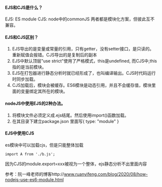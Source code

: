#### EJS和CJS是什么？
EJS: ES module
CJS: node中的commonJS
两者都是模块化方案，但彼此互不兼容。

#### EJS和CJS区别？
1. EJS导出的是变量或常量的引用，只有getter，没有setter接口，是只读的。重新赋值会报错。CJS导出的是复制后的副本
2. EJS中默认顶层"use strict"使用了严格模式，this是undefined, 而CJS中,this指的是当前模块。
3. EJS在打包器进行静态分析时就已经形成了，也叫编译输出。CJS时代码运行时同步加载。
4. CJS加载后，模块会被缓存。ES6模块是动态引用，并且不会缓存值，模块里面的变量绑定其所在的模块。


#### nodeJS中使用EJS的2种办法。
1. 将模块文件必须定义成.ejs结尾。然后使用import()函数加载。
2. 在其目录下建立package.json 里面写{ type: "module" }

#### EJS中使用CJS
es模块中可以加载cjs，但是只能整体加载
```
import A from './b.js';
```
因为CJS的module.export=xxx被视为一个整体，ejs静态分析不出里面内容

参考：阮一峰老师的博客http://www.ruanyifeng.com/blog/2020/08/how-nodejs-use-es6-module.html